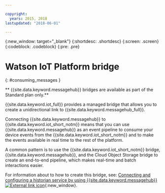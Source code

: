 ```yaml
---

copyright:
  years: 2015, 2018
lastupdated: "2018-06-01"

---
```


{:new_window: target="_blank"}
{:shortdesc: .shortdesc}
{:screen: .screen}
{:codeblock: .codeblock}
{:pre: .pre}


# Watson IoT Platform bridge
{: #consuming_messages }

** {{site.data.keyword.messagehub}} bridges are available as part of the Standard plan only.**
<br/>

{{site.data.keyword.iot_full}} provides a managed bridge that allows you to create a unidirectional link to {{site.data.keyword.messagehub_full}}.

Connecting {{site.data.keyword.messagehub}} to {{site.data.keyword.iot_short_notm}} means that you can use {{site.data.keyword.messagehub}} as an event pipeline to consume your device events from the {{site.data.keyword.iot_short_notm}} and to make the events available in real time to the rest of the platform. 

A common pattern is to use the {{site.data.keyword.iot_short_notm}} bridge, {{site.data.keyword.messagehub}}, and the Cloud Object Storage bridge to create an end-to-end pipeline, which makes real-time and batch interactions easier.

For information about to how to create this bridge, see: [Connecting and configuring a historian service by using {{site.data.keyword.messagehub}}  ![External link icon](../../icons/launch-glyph.svg "External link icon")](/docs/services/IoT/message_hub.html){:new_window}.





